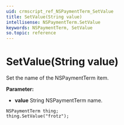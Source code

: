 ```yaml
---
uid: crmscript_ref_NSPaymentTerm_SetValue
title: SetValue(String value)
intellisense: NSPaymentTerm.SetValue
keywords: NSPaymentTerm, SetValue
so.topic: reference
---
```


# SetValue(String value)

Set the name of the NSPaymentTerm item.

**Parameter:** 
* **value** String NSPaymentTerm name.

```crmscript
NSPaymentTerm thing;
thing.SetValue("frotz");
```

